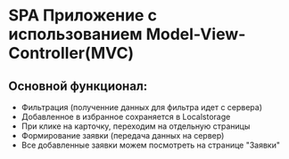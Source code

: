 # SPA Приложение с использованием Model-View-Controller(MVC)
## Основной функционал:
- Фильтрация (полученние данных для фильтра идет с сервера)
- Добавленное в избранное сохраняется в Localstorage
- При клике на карточку, переходим на отдельную страницы
- Формирование заявки (передача данных на сервер)
- Все добавленные заявки можем посмотреть на странице "Заявки"
